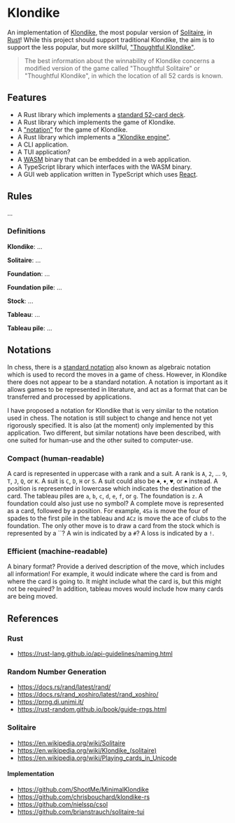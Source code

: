 # Klondike

An implementation of [Klondike](<https://en.wikipedia.org/wiki/Klondike_(solitaire)>), the most popular version of [Solitaire](https://en.wikipedia.org/wiki/Solitaire), in [Rust](https://www.rust-lang.org/)! While this project should support traditional Klondike, the aim is to support the less popular, but more skillful, ["Thoughtful Klondike"](<https://en.wikipedia.org/wiki/Klondike_(solitaire)#Probability_of_winning>).

> The best information about the winnability of Klondike concerns a modified version of the game called "Thoughtful Solitaire" or "Thoughtful Klondike", in which the location of all 52 cards is known.

## Features

- A Rust library which implements a [standard 52-card deck](https://en.wikipedia.org/wiki/Standard_52-card_deck).
- A Rust library which implements the game of Klondike.
- A ["notation"](https://en.wikipedia.org/wiki/Chess_notation) for the game of Klondike.
- A Rust library which implements a ["Klondike engine"](https://en.wikipedia.org/wiki/Chess_engine).
- A CLI application.
- A TUI application?
- A [WASM](https://webassembly.org/) binary that can be embedded in a web application.
- A TypeScript library which interfaces with the WASM binary.
- A GUI web application written in TypeScript which uses [React](https://react.dev/).

## Rules

...

### Definitions

**Klondike**: ...

**Solitaire**: ...

**Foundation**: ...

**Foundation pile**: ...

**Stock**: ...

**Tableau**: ...

**Tableau pile**: ...

## Notations

In chess, there is a [standard notation](<https://en.wikipedia.org/wiki/Algebraic_notation_(chess)>) also known as algebraic notation which is used to record the moves in a game of chess. However, in Klondike there does not appear to be a standard notation. A notation is important as it allows games to be represented in literature, and act as a format that can be transferred and processed by applications.

I have proposed a notation for Klondike that is very similar to the notation used in chess. The notation is still subject to change and hence not yet rigorously specified. It is also (at the moment) only implemented by this application. Two different, but similar notations have been described, with one suited for human-use and the other suited to computer-use.

### Compact (human-readable)

A card is represented in uppercase with a rank and a suit. A rank is `A`, `2`, ... `9`, `T`, `J`, `Q`, or `K`. A suit is `C`, `D`, `H` or `S`. A suit could also be `♣`, `♦`, `♥`, or `♠` instead. A position is represented in lowercase which indicates the destination of the card. The tableau piles are `a`, `b`, `c`, `d`, `e`, `f`, or `g`. The foundation is `z`. A foundation could also just use no symbol? A complete move is represented as a card, followed by a position. For example, `4Sa` is move the four of spades to the first pile in the tableau and `ACz` is move the ace of clubs to the foundation. The only other move is to draw a card from the stock which is represented by a ``? A win is indicated by a `#`? A loss is indicated by a `!`.

### Efficient (machine-readable)

A binary format? Provide a derived description of the move, which includes all information! For example, it would indicate where the card is from and where the card is going to. It might include what the card is, but this might not be required? In addition, tableau moves would include how many cards are being moved.

## References

### Rust

- https://rust-lang.github.io/api-guidelines/naming.html

### Random Number Generation

- https://docs.rs/rand/latest/rand/
- https://docs.rs/rand_xoshiro/latest/rand_xoshiro/
- https://prng.di.unimi.it/
- https://rust-random.github.io/book/guide-rngs.html

### Solitaire

- https://en.wikipedia.org/wiki/Solitaire
- https://en.wikipedia.org/wiki/Klondike_(solitaire)
- https://en.wikipedia.org/wiki/Playing_cards_in_Unicode

#### Implementation

- https://github.com/ShootMe/MinimalKlondike
- https://github.com/chrisbouchard/klondike-rs
- https://github.com/nielssp/csol
- https://github.com/brianstrauch/solitaire-tui
